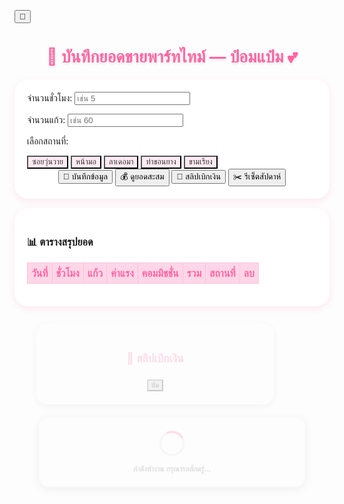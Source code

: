 <!doctype html>
<html lang="th">
<head>
<meta charset="utf-8">
<meta name="viewport" content="width=device-width,initial-scale=1">
<title>บันทึกยอดขายพาร์ทไทม์ — ป๋อมแป๋ม</title>
<link href="https://fonts.googleapis.com/css2?family=Mitr:wght@300;400;600&display=swap" rel="stylesheet">
<style>
:root {
  --bg: #fff0f6;
  --card: #ffffffdd;
  --text: #333;
  --accent: #ff66a3;
  --accent-hover: #ff3385;
  --border: #f5c6db;
  --th-bg: #ffd6e8;
}
body.dark {
  --bg: #1e1e2f;
  --card: #2c2c3a;
  --text: #f4f4f9;
  --accent: #ff82b5;
  --accent-hover: #ff4d94;
  --border: #4a4a60;
  --th-bg: #3b3b54;
}

body {
  font-family: "Mitr", sans-serif;
  background: var(--bg);
  color: var(--text);
  padding: 20px;
  transition: background 0.3s, color 0.3s;
}
h1 {
  text-align: center;
  color: var(--accent);
  font-size: 1.9em;
  margin-bottom: 20px;
  text-shadow: 0 2px 4px rgba(0,0,0,0.1);
}
.card {
  background: var(--card);
  border-radius: 22px;
  padding: 20px;
  box-shadow: 0 4px 12px rgba(255,102,163,0.15);
  max-width: 620px;
  margin: 15px auto;
  transition: 0.3s;
}
.card:hover { transform: translateY(-3px); box-shadow: 0 6px 14px rgba(255,102,163,0.2); }

label { display: block; margin-top: 10px; font-weight: 600; }

input {
  width: 100%;
  padding: 10px;
  border-radius: 12px;
  border: 1px solid var(--border);
  background: #fff;
  font-size: 1em;
  transition: 0.2s;
}
body.dark input {
  background: #3a3a4b;
  color: #fff;
}
input:focus {
  border-color: var(--accent);
  outline: none;
  box-shadow: 0 0 4px var(--accent);
}

button {
  margin: 8px 5px;
  padding: 10px 18px;
  border: none;
  border-radius: 14px;
  background: var(--accent);
  color: white;
  font-weight: 600;
  cursor: pointer;
  transition: all 0.2s ease;
}
button:hover {
  background: var(--accent-hover);
  transform: scale(1.05);
  box-shadow: 0 0 10px rgba(255,102,163,0.4);
}

table {
  width: 100%;
  border-collapse: collapse;
  margin-top: 15px;
  animation: fadeIn 0.5s ease;
  border-radius: 10px;
  overflow: hidden;
}
@keyframes fadeIn { from { opacity: 0; } to { opacity: 1; } }
th, td {
  border: 1px solid var(--border);
  text-align: center;
  padding: 6px;
}
th {
  background: var(--th-bg);
  color: var(--accent);
}

.location-btns {
  display: flex;
  flex-wrap: wrap;
  gap: 6px;
  margin-top: 8px;
}
.location-btns button {
  flex: 1 1 30%;
  background: #ffeaf3;
  color: #333;
  font-size: 0.9em;
  transition: 0.2s;
}
.location-btns button.active {
  background: var(--accent);
  color: white;
  transform: scale(1.05);
}
body.dark .location-btns button {
  background: #3a3a4b;
  color: #eee;
}
#totalDisplay {
  text-align: center;
  font-size: 1.2em;
  color: var(--accent);
  margin-top: 10px;
}

/* ปุ่มลบ */
.delete-btn {
  background: #ffb3c6;
  border: none;
  border-radius: 10px;
  padding: 5px 10px;
  cursor: pointer;
  font-size: 0.9em;
  color: #fff;
  font-weight: 600;
  transition: 0.2s;
}
.delete-btn:hover {
  background: #ff4d6d;
  transform: scale(1.1);
}

/* Popup slip */
.popup {
  display: none;
  position: fixed;
  top: 0; left: 0;
  width: 100%; height: 100%;
  background: rgba(0,0,0,0.4);
  justify-content: center;
  align-items: center;
  animation: fadeIn 0.3s ease;
  z-index: 100;
}
.popup-content {
  background: var(--card);
  border-radius: 20px;
  padding: 25px;
  max-width: 400px;
  text-align: center;
  box-shadow: 0 4px 15px rgba(0,0,0,0.2);
  animation: pop 0.3s ease;
}
@keyframes pop { from { transform: scale(0.8); opacity: 0; } to { transform: scale(1); opacity: 1; } }
.popup-content h2 { color: var(--accent); }
.close-btn {
  background: #ccc;
  color: black;
  margin-top: 10px;
}
body.dark .close-btn { background: #555; color: #eee; }
.close-btn:hover { background: #bbb; }

/* Loading Popup */
#loadingPopup {
  display: none;
  position: fixed;
  top: 0; left: 0;
  width: 100%; height: 100%;
  background: rgba(0,0,0,0.4);
  z-index: 200;
  justify-content: center;
  align-items: center;
}
.loading-box {
  background: var(--card);
  border-radius: 18px;
  padding: 25px 30px;
  text-align: center;
  box-shadow: 0 4px 20px rgba(0,0,0,0.3);
  animation: pop 0.3s ease;
}
.spinner {
  width: 40px;
  height: 40px;
  border: 4px solid #ddd;
  border-top: 4px solid var(--accent);
  border-radius: 50%;
  margin: 0 auto 15px;
  animation: spin 1s linear infinite;
}
@keyframes spin { from { transform: rotate(0deg);} to { transform: rotate(360deg);} }

/* ปุ่มโหมดมืด */
.theme-toggle {
  position: fixed;
  top: 15px;
  right: 15px;
  background: var(--accent);
  color: white;
  border: none;
  border-radius: 50%;
  width: 45px;
  height: 45px;
  cursor: pointer;
  box-shadow: 0 4px 8px rgba(0,0,0,0.15);
  transition: 0.3s;
  font-size: 1.2em;
}
.theme-toggle:hover {
  transform: rotate(20deg) scale(1.1);
  background: var(--accent-hover);
}
</style>
</head>
<body>

<button class="theme-toggle" onclick="toggleTheme()">🌙</button>

<h1>🍹 บันทึกยอดขายพาร์ทไทม์ — ป๋อมแป๋ม 💕</h1>

<div class="card">
  <label>จำนวนชั่วโมง:</label>
  <input id="hours" type="number" placeholder="เช่น 5">

  <label>จำนวนแก้ว:</label>
  <input id="cups" type="number" placeholder="เช่น 60">

  <label>เลือกสถานที่:</label>
  <div class="location-btns">
    <button type="button" onclick="selectLocation(this, 'ซอยวุ่นวาย')">ซอยวุ่นวาย</button>
    <button type="button" onclick="selectLocation(this, 'หน้ามอ')">หน้ามอ</button>
    <button type="button" onclick="selectLocation(this, 'ลาเดอมา')">ลาเดอมา</button>
    <button type="button" onclick="selectLocation(this, 'ท่าขอนยาง')">ท่าขอนยาง</button>
    <button type="button" onclick="selectLocation(this, 'ขามเรียง')">ขามเรียง</button>
  </div>

  <div style="text-align:center;">
    <button onclick="saveData()">💾 บันทึกข้อมูล</button>
    <button onclick="showTotal()">💰 ดูยอดสะสม</button>
    <button onclick="showSlip()">🧾 สลิปเบิกเงิน</button>
    <button onclick="resetWeek()">✂️ รีเซ็ตสัปดาห์</button>
  </div>
</div>

<div class="card">
  <h3>📊 ตารางสรุปยอด</h3>
  <table id="dataTable">
    <thead>
      <tr>
        <th>วันที่</th>
        <th>ชั่วโมง</th>
        <th>แก้ว</th>
        <th>ค่าแรง</th>
        <th>คอมมิชชั่น</th>
        <th>รวม</th>
        <th>สถานที่</th>
        <th>ลบ</th>
      </tr>
    </thead>
    <tbody></tbody>
  </table>
  <div id="totalDisplay"></div>
</div>

<!-- Popup slip -->
<div id="slipPopup" class="popup">
  <div class="popup-content">
    <h2>🧾 สลิปเบิกเงิน</h2>
    <div id="slipDetails"></div>
    <button class="close-btn" onclick="closeSlip()">ปิด</button>
  </div>
</div>

<!-- Popup Loading -->
<div id="loadingPopup" class="popup">
  <div class="loading-box">
    <div class="spinner"></div>
    <div id="loadingText">กำลังทำงาน กรุณารอสักครู่...</div>
  </div>
</div>

<script>
const SCRIPT_URL = '[https://script.google.com/macros/s/AKfycbxp-D6R3wPq9mlwKnbvBi17_t9Fk0FY5ypURIgwm7PCo1CRKdY1VeSXFNGJAs_iP4VZ4w/exec](https://script.google.com/macros/s/AKfycbxp-D6R3wPq9mlwKnbvBi17_t9Fk0FY5ypURIgwm7PCo1CRKdY1VeSXFNGJAs_iP4VZ4w/exec)';
let selectedLocation = '';
let isDark = false;

// ฟังก์ชันแสดง/ซ่อน popup โหลด
function showLoading(msg="กำลังทำงาน กรุณารอสักครู่...") {
  document.getElementById('loadingText').textContent = msg;
  document.getElementById('loadingPopup').style.display = 'flex';
}
function hideLoading() {
  document.getElementById('loadingPopup').style.display = 'none';
}

// โหมดมืด
function toggleTheme() {
  isDark = !isDark;
  document.body.classList.toggle('dark', isDark);
  document.querySelector('.theme-toggle').textContent = isDark ? '☀️' : '🌙';
  localStorage.setItem('theme', isDark ? 'dark' : 'light');
}
if (localStorage.getItem('theme') === 'dark') {
  document.body.classList.add('dark');
  document.querySelector('.theme-toggle').textContent = '☀️';
  isDark = true;
}

function selectLocation(btn, loc) {
  document.querySelectorAll('.location-btns button').forEach(b => b.classList.remove('active'));
  btn.classList.add('active');
  selectedLocation = loc;
}

// ✅ บันทึกข้อมูล
async function saveData() {
  const hours = document.getElementById('hours').value.trim();
  const cups = document.getElementById('cups').value.trim();
  if (!selectedLocation) return alert('กรุณาเลือกสถานที่ก่อนบันทึก');
  if (!hours || !cups) return alert('กรอกข้อมูลให้ครบก่อนบันทึก');
  showLoading('💾 กำลังบันทึกข้อมูล...');

  const resCheck = await fetch(SCRIPT_URL);
  const existing = await resCheck.json();
  const today = new Date().toLocaleDateString('th-TH');
  const duplicate = existing.find(r => r.date === today && r.location === selectedLocation);

  if (duplicate) {
    hideLoading();
    if (confirm(`ข้อมูลวันที่ ${today} (${selectedLocation}) มีอยู่แล้ว ต้องการลบข้อมูลเดิมหรือไม่?`)) {
      await deleteData(today, selectedLocation);
      alert('🗑️ ลบข้อมูลเดิมเรียบร้อยแล้ว');
    } else return;
    showLoading('💾 กำลังบันทึกข้อมูลใหม่...');
  }

  const res = await fetch(SCRIPT_URL, {
    method: 'POST',
    body: JSON.stringify({ hours, cups, location: selectedLocation }),
  });
  const data = await res.json();
  hideLoading();

  if (data.status === 'success') {
    alert('✅ บันทึกเรียบร้อย');
    document.getElementById('hours').value = '';
    document.getElementById('cups').value = '';
    loadTable();
  } else alert('เกิดข้อผิดพลาด: ' + data.message);
}

async function loadTable() {
  showLoading('📊 กำลังโหลดข้อมูล...');
  const res = await fetch(SCRIPT_URL);
  const result = await res.json();
  hideLoading();
  const tbody = document.querySelector('#dataTable tbody');
  tbody.innerHTML = '';
  result.forEach(r => {
    const row = document.createElement('tr');
    row.innerHTML = `
      <td>${r.date}</td>
      <td>${r.hours}</td>
      <td>${r.cups}</td>
      <td>${r.wage}</td>
      <td>${r.commission}</td>
      <td>${r.total}</td>
      <td>${r.location || '-'}</td>
      <td><button class="delete-btn" onclick="confirmDelete('${r.date}','${r.location}')">🗑️</button></td>
    `;
    tbody.appendChild(row);
  });
}

function confirmDelete(date, location) {
  if (confirm(`แน่ใจหรือไม่ว่าต้องการลบข้อมูลวันที่ ${date} (${location}) ?`)) {
    deleteData(date, location);
  }
}

async function deleteData(date, location) {
  showLoading('🗑️ กำลังลบข้อมูล...');
  const res = await fetch(SCRIPT_URL, {
    method: 'POST',
    body: JSON.stringify({ action: 'delete', date, location }),
  });
  const data = await res.json();
  hideLoading();
  if (data.status === 'deleted') {
    alert('🗑️ ลบข้อมูลเรียบร้อย');
    loadTable();
  }
}

async function showTotal() {
  showLoading('💰 กำลังคำนวณยอดสะสม...');
  const res = await fetch(SCRIPT_URL);
  const result = await res.json();
  hideLoading();
  const total = result.reduce((sum, r) => sum + Number(r.total || 0), 0);
  document.getElementById('totalDisplay').textContent = `💰 ยอดสะสมทั้งหมด: ${total.toLocaleString()} บาท`;
}

async function showSlip() {
  showLoading('🧾 กำลังสร้างสลิป...');
  const res = await fetch(SCRIPT_URL);
  const result = await res.json();
  hideLoading();
  const total = result.reduce((sum, r) => sum + Number(r.total || 0), 0);
  const slipHTML = `
    <p><strong>ชื่อ:</strong> ป๋อมแป๋ม</p>
    <p><strong>วันที่:</strong> ${new Date().toLocaleDateString('th-TH')}</p>
    <p><strong>ยอดรวมที่เบิกได้:</strong> ${total.toLocaleString()} บาท</p>
    <p>ขอบคุณสำหรับความตั้งใจในการทำงาน 💕</p>
  `;
  document.getElementById('slipDetails').innerHTML = slipHTML;
  document.getElementById('slipPopup').style.display = 'flex';
}
function closeSlip() {
  document.getElementById('slipPopup').style.display = 'none';
}

async function resetWeek() {
  if (!confirm('แน่ใจหรือไม่ว่าจะรีเซ็ตข้อมูลสัปดาห์นี้?')) return;
  showLoading('✂️ กำลังรีเซ็ตข้อมูล...');
  const res = await fetch(SCRIPT_URL, {
    method: 'POST',
    body: JSON.stringify({ action: 'resetWeek' }),
  });
  const data = await res.json();
  hideLoading();
  if (data.status === 'week_reset') {
    alert('✂️ รีเซ็ตข้อมูลเรียบร้อย');
    loadTable();
    document.getElementById('totalDisplay').textContent = '';
  }
}

loadTable();
</script>
</body>
</html>
